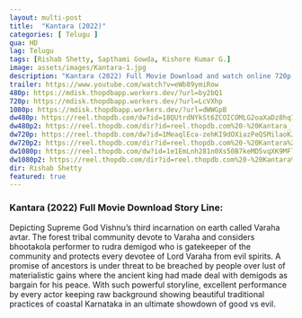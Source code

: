 ```yaml
---
layout: multi-post
title:  "Kantara (2022)"
categories: [ Telugu ]
qua: HD
lag: Telugu
tags: [Rishab Shetty, Sapthami Gowda, Kishore Kumar G.]
image: assets/images/Kantara-1.jpg
description: "Kantara (2022) Full Movie Download and watch online 720p low file size 500 mb."
trailer: https://www.youtube.com/watch?v=eWb89ymiRow
480p: https://mdisk.thopdbapp.workers.dev/?url=by2bQ1
720p: https://mdisk.thopdbapp.workers.dev/?url=LcVXhp
1080p: https://mdisk.thopdbapp.workers.dev/?url=dWWGpB
dw480p: https://reel.thopdb.com/dw?id=18QUtrdNYkSt6ZCOICOMLG2oaXaDz8hq7
dw480p2: https://reel.thopdb.com/dir?id=reel.thopdb.com%20-%20Kantara_(2022)_Telugu_HQ_HDRip_x264_AAC_400MB_ESub.mkv
dw720p: https://reel.thopdb.com/dw?id=1MeaqlEca-zehKI9dOXiazPeQSMilaoKJ
dw720p2: https://reel.thopdb.com/dir?id=reel.thopdb.com%20-%20Kantara%20(2022)%20720p%20AMZN%20WEB-DL%20x265%20[Telugu%20(AAC%202.0%20-%20128kbps)]%20ESub_DEVENU_.mkv
dw1080p: https://reel.thopdb.com/dw?id=1e1EmLnh281n0Xs50B7keMD5vqXK9MFlH
dw1080p2: https://reel.thopdb.com/dir?id=reel.thopdb.com%20-%20Kantara%20(2022)%201080p%20AMZN%20WEB-DL%20x265%20[Telugu%20(DD+%205.1%20-%20192kbps%20&%20AAC)]%20ESub_DEVENU_.mkv
dir: Rishab Shetty
featured: true
---
```


### Kantara (2022) Full Movie Download Story Line:
Depicting Supreme God Vishnu’s third incarnation on earth called Varaha avtar. The forest tribal community devote to Varaha and considers bhootakola performer to rudra demigod who is gatekeeper of the community and protects every devotee of Lord Varaha from evil spirits. A promise of ancestors is under threat to be breached by people over lust of materialistic gains where the ancient king had made deal with demigods as bargain for his peace. With such powerful storyline, excellent performance by every actor keeping raw background showing beautiful traditional practices of coastal Karnataka in an ultimate showdown of good vs evil.









